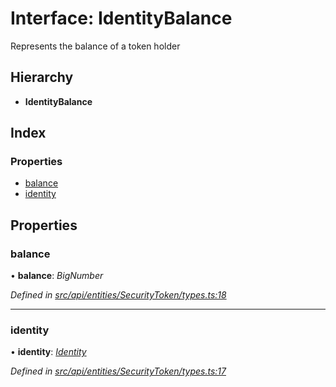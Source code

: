 # Interface: IdentityBalance

Represents the balance of a token holder

## Hierarchy

* **IdentityBalance**

## Index

### Properties

* [balance](api_entities_securitytoken.identitybalance.md#balance)
* [identity](api_entities_securitytoken.identitybalance.md#identity)

## Properties

###  balance

• **balance**: *BigNumber*

*Defined in [src/api/entities/SecurityToken/types.ts:18](https://github.com/PolymathNetwork/polymesh-sdk/blob/73feada/src/api/entities/SecurityToken/types.ts#L18)*

___

###  identity

• **identity**: *[Identity](../classes/api_entities_identity.identity.md)*

*Defined in [src/api/entities/SecurityToken/types.ts:17](https://github.com/PolymathNetwork/polymesh-sdk/blob/73feada/src/api/entities/SecurityToken/types.ts#L17)*
